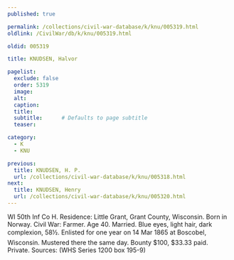 ```yaml
---
published: true

permalink: /collections/civil-war-database/k/knu/005319.html
oldlink: /CivilWar/db/k/knu/005319.html

oldid: 005319

title: KNUDSEN, Halvor

pagelist:
  exclude: false
  order: 5319
  image: 
  alt:
  caption:
  title:
  subtitle:      # Defaults to page subtitle
  teaser:

category: 
  - K 
  - KNU

previous:
  title: KNUDSEN, H. P.
  url: /collections/civil-war-database/k/knu/005318.html  
next:
  title: KNUDSEN, Henry
  url: /collections/civil-war-database/k/knu/005320.html   
---
```

WI 50th Inf Co H. Residence: Little Grant, Grant County, Wisconsin. Born in Norway. Civil War: Farmer. Age 40. Married. Blue eyes, light hair, dark complexion, 5&#146;8&frac12;&#148;. Enlisted for one year on 14 Mar 1865 at Boscobel, Wisconsin. Mustered there the same day. Bounty $100, $33.33 paid. Private. Sources: (WHS Series 1200 box 195-9)